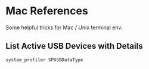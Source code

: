 # Mac References
Some helpful tricks for Mac / Unix terminal env.

## List Active USB Devices with Details
```commandline
system_profiler SPUSBDataType
```
